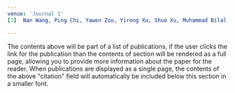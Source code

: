 ```yaml
---
venue: 'Journal 1'
[1]  Nan Wang, Ping Chi, Yawen Zou, Yirong Xu, Shuo Xu, Muhammad Bilal, Patrick Fickers, and Hairong Cheng. "Metabolic engineering of Yarrowia lipolytica for thermoresistance and enhanced erythritol productivity." Biotechnology for biofuels 13 (2020): 1-20. <a href="https://link.springer.com/content/pdf/10.1186/s13068-020-01815-8.pdf" target="_blank">[pdf]</a>

---
```

The contents above will be part of a list of publications, if the user clicks the link for the publication than the contents of section will be rendered as a full page, allowing you to provide more information about the paper for the reader. When publications are displayed as a single page, the contents of the above "citation" field will automatically be included below this section in a smaller font.
